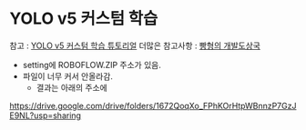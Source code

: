 # YOLO v5 커스텀 학습
참고 : [YOLO v5 커스텀 학습 튜토리얼](https://www.youtube.com/watch?v=T0DO1C8uYP8) 
더많은 참고사항 : [빵형의 개발도상국](https://www.youtube.com/channel/UC9PB9nKYqKEx_N3KM-JVTpg)


- setting에 ROBOFLOW.ZIP 주소가 있음. 
- 파일이 너무 커서 안올라감. 
  - 결과는 아래의 주소에 


https://drive.google.com/drive/folders/1672QoqXo_FPhKOrHtpWBnnzP7GzJE9NL?usp=sharing
